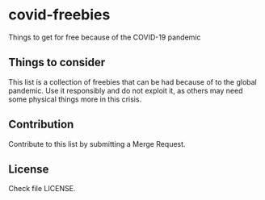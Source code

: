 # covid-freebies
Things to get for free because of the COVID-19 pandemic


## Things to consider
This list is a collection of freebies that can be had because of to the global pandemic. Use it responsibly and do not exploit it, as others may need some physical things more in this crisis. 

## Contribution
Contribute to this list by submitting a Merge Request. 

## License
Check file LICENSE. 